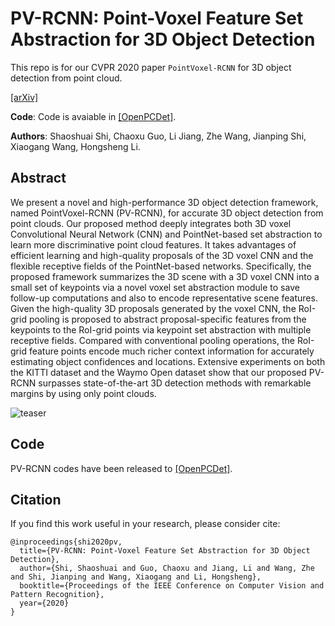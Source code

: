 # PV-RCNN: Point-Voxel Feature Set Abstraction for 3D Object Detection

This repo is for our CVPR 2020 paper `PointVoxel-RCNN` for 3D object detection from point cloud.

[[arXiv]](https://arxiv.org/abs/1912.13192) &nbsp;


**Code**: Code is avaiable in [[OpenPCDet]](https://github.com/open-mmlab/OpenPCDet). 

**Authors**: Shaoshuai Shi, Chaoxu Guo, Li Jiang, Zhe Wang, Jianping Shi, Xiaogang Wang, Hongsheng Li.



## Abstract
We present a novel and high-performance 3D object detection framework, named PointVoxel-RCNN (PV-RCNN), for accurate 3D object detection from point clouds. Our proposed method deeply integrates both 3D voxel Convolutional Neural Network (CNN) and PointNet-based set abstraction to learn more discriminative point cloud features. It takes advantages of efficient learning and high-quality proposals of the 3D voxel CNN and the flexible receptive fields of the PointNet-based networks. Specifically, the proposed framework summarizes the 3D scene with a 3D voxel CNN into a small set of keypoints via a novel voxel set abstraction module to save follow-up computations and also to encode representative scene features. Given the high-quality 3D proposals generated by the voxel CNN, the RoI-grid pooling is proposed to abstract proposal-specific features from the keypoints to the RoI-grid points via keypoint set abstraction with multiple receptive fields. Compared with conventional pooling operations, the RoI-grid feature points encode much richer context information for accurately estimating object confidences and locations. Extensive experiments on both the KITTI dataset and the Waymo Open dataset show that our proposed PV-RCNN surpasses state-of-the-art 3D detection methods with remarkable margins by using only point clouds.

![teaser](https://sshaoshuai.github.io/content/images/PVRCNN_min.png)

## Code 
PV-RCNN codes have been released to [[OpenPCDet]](https://github.com/open-mmlab/OpenPCDet/).


## Citation
If you find this work useful in your research, please consider cite:
```
@inproceedings{shi2020pv,
  title={PV-RCNN: Point-Voxel Feature Set Abstraction for 3D Object Detection},
  author={Shi, Shaoshuai and Guo, Chaoxu and Jiang, Li and Wang, Zhe and Shi, Jianping and Wang, Xiaogang and Li, Hongsheng},
  booktitle={Proceedings of the IEEE Conference on Computer Vision and Pattern Recognition},
  year={2020}
}
```
